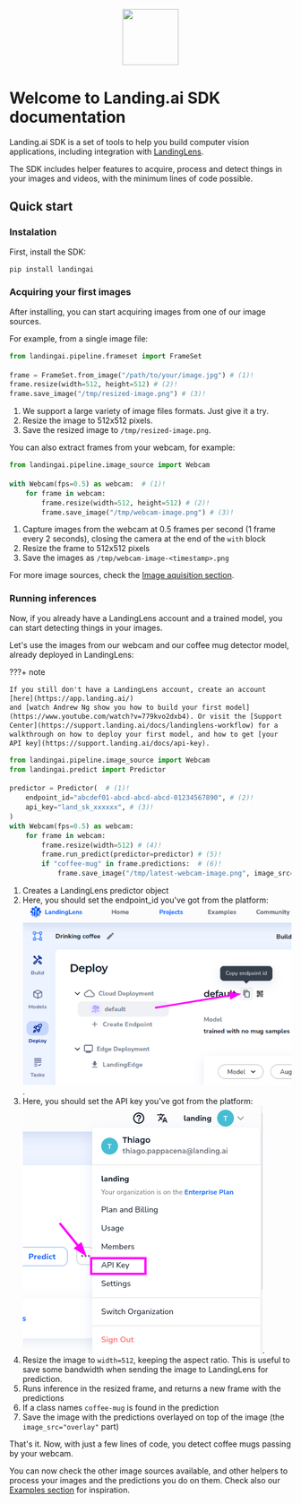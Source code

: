 <p align="center">
  <img width="100" height="100" src="https://github.com/landing-ai/landingai-python/raw/main/assets/avi-logo.png">
</p>

# Welcome to Landing.ai SDK documentation

Landing.ai SDK is a set of tools to help you build computer vision applications, including
integration with [LandingLens](https://app.landing.ai/).

The SDK includes helper features to acquire, process and detect things in your images and videos, with the minimum lines of code possible.

## Quick start


### Instalation
First, install the SDK:

```bash
pip install landingai
```

### Acquiring your first images
After installing, you can start acquiring images from one of our image sources.

For example, from a single image file:

```py
from landingai.pipeline.frameset import FrameSet

frame = FrameSet.from_image("/path/to/your/image.jpg") # (1)!
frame.resize(width=512, height=512) # (2)!
frame.save_image("/tmp/resized-image.png") # (3)!
```

1. We support a large variety of image files formats. Just give it a try.
2. Resize the image to 512x512 pixels.
3. Save the resized image to `/tmp/resized-image.png`.


You can also extract frames from your webcam, for example:

```py
from landingai.pipeline.image_source import Webcam

with Webcam(fps=0.5) as webcam:  # (1)!
    for frame in webcam:
        frame.resize(width=512, height=512) # (2)!
        frame.save_image("/tmp/webcam-image.png") # (3)!
```

1. Capture images from the webcam at 0.5 frames per second (1 frame every 2 seconds), closing the camera at the end of the `with` block
2. Resize the frame to 512x512 pixels
3. Save the images as `/tmp/webcam-image-<timestamp>.png`


For more image sources, check the [Image aquisition section](image-acquisition/image-acquisition.md).


### Running inferences
Now, if you already have a LandingLens account and a trained model, you
can start detecting things in your images.

Let's use the images from our webcam and our coffee mug detector model, already deployed in LandingLens:

???+ note

    If you still don't have a LandingLens account, create an account [here](https://app.landing.ai/)
    and [watch Andrew Ng show you how to build your first model](https://www.youtube.com/watch?v=779kvo2dxb4). Or visit the [Support Center](https://support.landing.ai/docs/landinglens-workflow) for a walkthrough on how to deploy your first model, and how to get [your API key](https://support.landing.ai/docs/api-key).

```py
from landingai.pipeline.image_source import Webcam
from landingai.predict import Predictor

predictor = Predictor(  # (1)!
    endpoint_id="abcdef01-abcd-abcd-abcd-01234567890", # (2)!
    api_key="land_sk_xxxxxx", # (3)!
)
with Webcam(fps=0.5) as webcam:
    for frame in webcam:
        frame.resize(width=512) # (4)!
        frame.run_predict(predictor=predictor) # (5)!
        if "coffee-mug" in frame.predictions:  # (6)!
            frame.save_image("/tmp/latest-webcam-image.png", image_src="overlay") # (7)!
```

1. Creates a LandingLens predictor object
2. Here, you should set the endpoint_id you've got from the platform: <br/>![How to get endpoint ID](images/copy-endpoint-id.png "How to get endpoint ID").
3. Here, you should set the API key you've got from the platform: <br/> ![How to get the API key](images/menu-api-key.png "How to get the API key").
4. Resize the image to `width=512`, keeping the aspect ratio. This is useful to save some bandwidth when sending the image to LandingLens for prediction.
5. Runs inference in the resized frame, and returns a new frame with the predictions
6. If a class names `coffee-mug` is found in the prediction
7. Save the image with the predictions overlayed on top of the image (the `image_src="overlay"` part)

That's it. Now, with just a few lines of code, you detect coffee mugs passing by your webcam.

You can now check the other image sources available, and other helpers to process your images and the predictions you do on them. Check also our [Examples section](examples.md) for inspiration.
